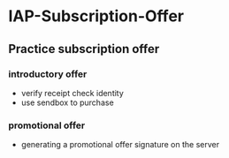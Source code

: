 # IAP-Subscription-Offer

## Practice subscription offer
### introductory offer
 - verify receipt check identity
 - use sendbox to purchase
 
### promotional offer
 - generating a promotional offer signature on the server

